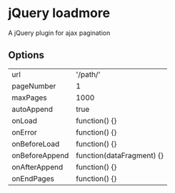 jQuery loadmore
===============

A jQuery plugin for ajax pagination

Options
-------

<table>
    <tr>
        <td>url</td>
        <td>'/path/'</td>
    </trtr>
    <tr>
        <td>pageNumber</td>
        <td>1</td>
    </tr>
    <tr>
        <td>maxPages</td>
        <td>1000</td>
    </tr>
    <tr>
        <td>autoAppend</td>
        <td>true</td>
    </tr>
    <tr>
        <td>onLoad</td>
        <td>function() {}</td>
    </tr>
    <tr>
        <td>onError</td>
        <td>function() {}</td>
    </tr>             
    <tr>
        <td>onBeforeLoad</td>
        <td>function() {}</td>
    </tr>             
    <tr>
        <td>onBeforeAppend</td>
        <td>function(dataFragment) {}</td>
    </tr>             
    <tr>
        <td>onAfterAppend</td>
        <td>function() {}</td>
    </tr>                                
    <tr>
        <td>onEndPages</td>
        <td>function() {}</td>
    </tr>             
</table>